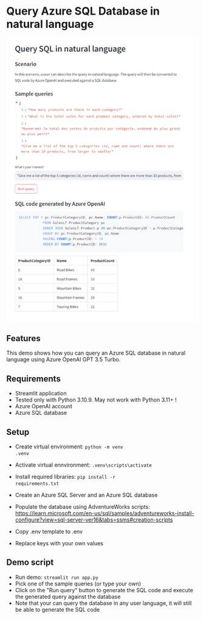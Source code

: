 # Query Azure SQL Database in natural language
![Illustration!](generate_sql_code.png)
## Features
This demo shows how you can query an Azure SQL database in natural language using Azure OpenAI GPT 3.5 Turbo.

## Requirements
- Streamlit application
- Tested only with Python 3.10.9. May not work with Python 3.11+ !
- Azure OpenAI account
- Azure SQL database

## Setup
- Create virtual environment: <code>python -m venv .venv</code>
- Activate virtual ennvironment: <code>.venv\scripts\activate</code>
- Install required libraries: <code>pip install -r requirements.txt</code>

- Create an Azure SQL Server and an Azure SQL database
- Populate the database using AdventureWorks scripts: https://learn.microsoft.com/en-us/sql/samples/adventureworks-install-configure?view=sql-server-ver16&tabs=ssms#creation-scripts

- Copy .env template to .env
- Replace keys with your own values

## Demo script
- Run demo: <code>streamlit run app.py</code>
- Pick one of the sample queries (or type your own) 
- Click on the "Run query" button to generate the SQL code and execute the generated query against the database
- Note that your can query the database in any user language, it will still be able to generate the SQL code
